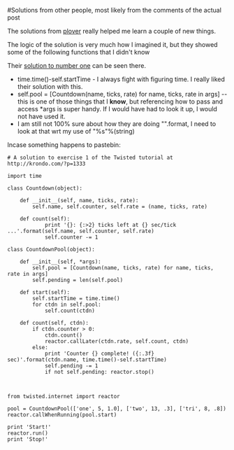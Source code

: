 #Solutions from other people, most likely from the comments of the actual post

The solutions from [plover](http://krondo.com/?p=1333&cpage=1#comment-20924)
really helped me learn a couple of new things.

The logic of the solution is very much how I imagined it, but
they showed some of the following functions that I didn't know

Their [solution to number one](http://pastebin.com/uGjv6Fnh) can be seen there.

* time.time()-self.startTime - I always fight with figuring time.  I really
liked their solution with this.
* self.pool = [Countdown(name, ticks, rate) for name, ticks, rate in args]
-- this is one of those things that I **know**, but referencing how
to pass and access *args is super handy.  If I would have had to look it up, I 
would not have used it.
* I am still not 100% sure about how they are doing "".format,
I need to look at that wrt my use of "%s"%(string)

Incase something happens to pastebin:

    # A solution to exercise 1 of the Twisted tutorial at http://krondo.com/?p=1333
    
    import time
    
    class Countdown(object):
    
        def __init__(self, name, ticks, rate):
            self.name, self.counter, self.rate = (name, ticks, rate)
    
        def count(self):
                print '{}: {:>2} ticks left at {} sec/tick ...'.format(self.name, self.counter, self.rate)
                self.counter -= 1
    
    class CountdownPool(object):
    
        def __init__(self, *args):
            self.pool = [Countdown(name, ticks, rate) for name, ticks, rate in args]
            self.pending = len(self.pool)
    
        def start(self):
            self.startTime = time.time()
            for ctdn in self.pool:
                self.count(ctdn)
    
        def count(self, ctdn):
            if ctdn.counter > 0:
                ctdn.count()
                reactor.callLater(ctdn.rate, self.count, ctdn)
            else:
                print 'Counter {} complete! ({:.3f} sec)'.format(ctdn.name, time.time()-self.startTime)
                self.pending -= 1
                if not self.pending: reactor.stop()
    
    
                
    from twisted.internet import reactor
    
    pool = CountdownPool(['one', 5, 1.0], ['two', 13, .3], ['tri', 8, .8])
    reactor.callWhenRunning(pool.start)
     
    print 'Start!'
    reactor.run()
    print 'Stop!'
